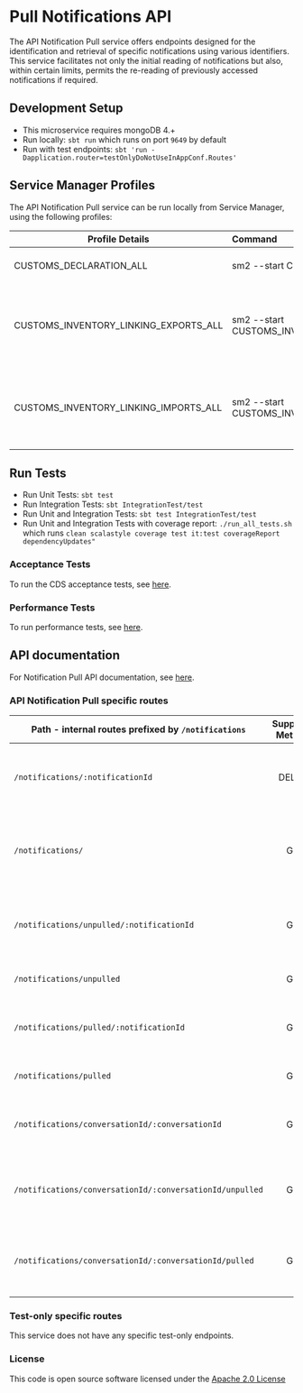# Pull Notifications API

The API Notification Pull service offers endpoints designed for the identification and retrieval of specific notifications using various identifiers. This service facilitates not only the initial reading of notifications but also, within certain limits, permits the re-reading of previously accessed notifications if required.


## Development Setup
- This microservice requires mongoDB 4.+
- Run locally: `sbt run` which runs on port `9649` by default
- Run with test endpoints: `sbt 'run -Dapplication.router=testOnlyDoNotUseInAppConf.Routes'`

##  Service Manager Profiles
The API Notification Pull service can be run locally from Service Manager, using the following profiles:


| Profile Details                       | Command                                                           | Description                                                    |
|---------------------------------------|:------------------------------------------------------------------|----------------------------------------------------------------|
| CUSTOMS_DECLARATION_ALL               | sm2 --start CUSTOMS_DECLARATION_ALL                               | To run all CDS applications.                                   |
| CUSTOMS_INVENTORY_LINKING_EXPORTS_ALL | sm2 --start CUSTOMS_INVENTORY_LINKING_EXPORTS_ALL                 | To run all CDS Inventory Linking Exports related applications. |
| CUSTOMS_INVENTORY_LINKING_IMPORTS_ALL | sm2 --start CUSTOMS_INVENTORY_LINKING_IMPORTS_ALL                 | To run all CDS Inventory Linking Imports related applications. |


## Run Tests
- Run Unit Tests: `sbt test`
- Run Integration Tests: `sbt IntegrationTest/test`
- Run Unit and Integration Tests: `sbt test IntegrationTest/test`
- Run Unit and Integration Tests with coverage report: `./run_all_tests.sh`<br/> which runs `clean scalastyle coverage test it:test coverageReport dependencyUpdates"`

### Acceptance Tests
To run the CDS acceptance tests, see [here](https://github.com/hmrc/customs-automation-test).

### Performance Tests
To run performance tests, see [here](https://github.com/hmrc/api-notification-pull-performance-test).


## API documentation
For Notification Pull API documentation, see [here](https://developer.service.hmrc.gov.uk/api-documentation/docs/api/service/api-notification-pull/1.0/oas/page).


### API Notification Pull specific routes
| Path - internal routes prefixed by `/notifications`      | Supported Methods | Description                                                                           |
|----------------------------------------------------------|:-----------------:|---------------------------------------------------------------------------------------|
| `/notifications/:notificationId`                         |      DELETE       | Retrieves and deletes a notification from `api-notification-queue`.                   |
| `/notifications/`                                        |        GET        | Retrieves all notifications, for a specific client id, from `api-notification-queue`. |
| `/notifications/unpulled/:notificationId`                |        GET        | Get an unpulled notification by notification ID.                                      |
| `/notifications/unpulled`                                |        GET        | Get a list of unpulled notifications.                                                 |
| `/notifications/pulled/:notificationId`                  |        GET        | Get a pulled notification by notification ID.                                         |
| `/notifications/pulled`                                  |        GET        | Get a list of pulled notifications.                                                   |
| `/notifications/conversationId/:conversationId`          |        GET        | Get a list of notifications by conversation ID.                                       |
| `/notifications/conversationId/:conversationId/unpulled` |        GET        | Get a list of unpulled notifications by conversation ID.                              |
| `/notifications/conversationId/:conversationId/pulled`   |        GET        | Get a list of pulled notifications by conversation ID.                                |


### Test-only specific routes
This service does not have any specific test-only endpoints.


### License

This code is open source software licensed under the [Apache 2.0 License]("http://www.apache.org/licenses/LICENSE-2.0.html")
